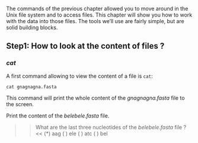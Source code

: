 
The commands of the previous chapter allowed you to move around in the Unix file system and to access files. 
This chapter will show you how to work with the data into those files. 
The tools we’ll use are fairly simple, but are solid building blocks.

## Step1:  How to look at the content of files ?

###  *cat*

A first command allowing to view the content of a file is `cat`:

`cat gnagnagna.fasta`

This command will print the whole content of the _gnagnagna.fasta_ file to the screen.


Print the content of the _belebele.fasta_ file. 

>> What are the last three nucleotides of the _belebele.fasta_ file ? <<
(*) aag
( ) ele
( ) atc
( ) bel


